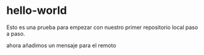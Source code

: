 # hello-world
Esto es una prueba para empezar con nuestro
primer repositorio local paso a paso.

ahora añadimos un mensaje para el remoto
